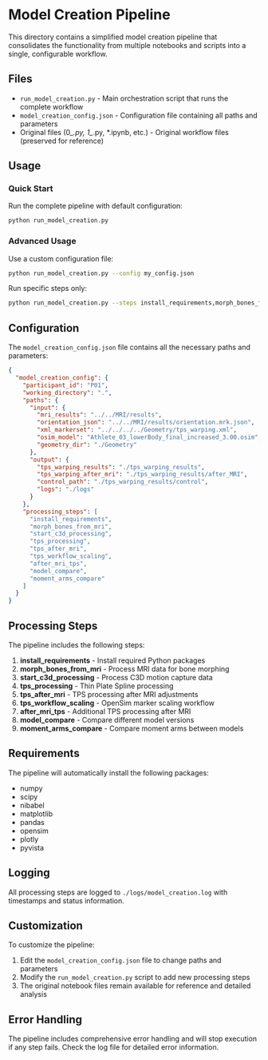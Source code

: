 # Model Creation Pipeline

This directory contains a simplified model creation pipeline that consolidates the functionality from multiple notebooks and scripts into a single, configurable workflow.

## Files

- `run_model_creation.py` - Main orchestration script that runs the complete workflow
- `model_creation_config.json` - Configuration file containing all paths and parameters
- Original files (0_*.py, 1_*.py, *.ipynb, etc.) - Original workflow files (preserved for reference)

## Usage

### Quick Start

Run the complete pipeline with default configuration:

```bash
python run_model_creation.py
```

### Advanced Usage

Use a custom configuration file:

```bash
python run_model_creation.py --config my_config.json
```

Run specific steps only:

```bash
python run_model_creation.py --steps install_requirements,morph_bones_from_mri,tps_processing
```

## Configuration

The `model_creation_config.json` file contains all the necessary paths and parameters:

```json
{
  "model_creation_config": {
    "participant_id": "P01",
    "working_directory": ".",
    "paths": {
      "input": {
        "mri_results": "../../MRI/results",
        "orientation_json": "../../MRI/results/orientation.mrk.json",
        "xml_markerset": "../../../../Geometry/tps_warping.xml",
        "osim_model": "Athlete_03_lowerBody_final_increased_3.00.osim",
        "geometry_dir": "./Geometry"
      },
      "output": {
        "tps_warping_results": "./tps_warping_results",
        "tps_warping_after_mri": "./tps_warping_results/after_MRI",
        "control_path": "./tps_warping_results/control",
        "logs": "./logs"
      }
    },
    "processing_steps": [
      "install_requirements",
      "morph_bones_from_mri",
      "start_c3d_processing",
      "tps_processing",
      "tps_after_mri",
      "tps_workflow_scaling",
      "after_mri_tps",
      "model_compare",
      "moment_arms_compare"
    ]
  }
}
```

## Processing Steps

The pipeline includes the following steps:

1. **install_requirements** - Install required Python packages
2. **morph_bones_from_mri** - Process MRI data for bone morphing
3. **start_c3d_processing** - Process C3D motion capture data
4. **tps_processing** - Thin Plate Spline processing
5. **tps_after_mri** - TPS processing after MRI adjustments
6. **tps_workflow_scaling** - OpenSim marker scaling workflow
7. **after_mri_tps** - Additional TPS processing after MRI
8. **model_compare** - Compare different model versions
9. **moment_arms_compare** - Compare moment arms between models

## Requirements

The pipeline will automatically install the following packages:
- numpy
- scipy
- nibabel
- matplotlib
- pandas
- opensim
- plotly
- pyvista

## Logging

All processing steps are logged to `./logs/model_creation.log` with timestamps and status information.

## Customization

To customize the pipeline:

1. Edit the `model_creation_config.json` file to change paths and parameters
2. Modify the `run_model_creation.py` script to add new processing steps
3. The original notebook files remain available for reference and detailed analysis

## Error Handling

The pipeline includes comprehensive error handling and will stop execution if any step fails. Check the log file for detailed error information.